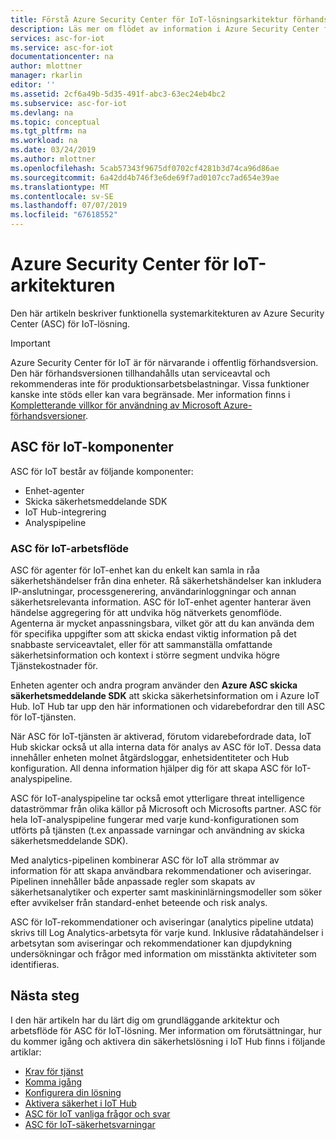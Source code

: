 ```yaml
---
title: Förstå Azure Security Center för IoT-lösningsarkitektur förhandsversion | Microsoft Docs
description: Läs mer om flödet av information i Azure Security Center för IoT-tjänsten.
services: asc-for-iot
ms.service: asc-for-iot
documentationcenter: na
author: mlottner
manager: rkarlin
editor: ''
ms.assetid: 2cf6a49b-5d35-491f-abc3-63ec24eb4bc2
ms.subservice: asc-for-iot
ms.devlang: na
ms.topic: conceptual
ms.tgt_pltfrm: na
ms.workload: na
ms.date: 03/24/2019
ms.author: mlottner
ms.openlocfilehash: 5cab57343f9675df0702cf4281b3d74ca96d86ae
ms.sourcegitcommit: 6a42dd4b746f3e6de69f7ad0107cc7ad654e39ae
ms.translationtype: MT
ms.contentlocale: sv-SE
ms.lasthandoff: 07/07/2019
ms.locfileid: "67618552"
---
```

# <a name="azure-security-center-for-iot-architecture"></a>Azure Security Center för IoT-arkitekturen

Den här artikeln beskriver funktionella systemarkitekturen av Azure Security Center (ASC) för IoT-lösning. 

> [!IMPORTANT]
> Azure Security Center för IoT är för närvarande i offentlig förhandsversion.
> Den här förhandsversionen tillhandahålls utan serviceavtal och rekommenderas inte för produktionsarbetsbelastningar. Vissa funktioner kanske inte stöds eller kan vara begränsade. Mer information finns i [Kompletterande villkor för användning av Microsoft Azure-förhandsversioner](https://azure.microsoft.com/support/legal/preview-supplemental-terms/).

## <a name="asc-for-iot-components"></a>ASC för IoT-komponenter

ASC för IoT består av följande komponenter:
- Enhet-agenter
- Skicka säkerhetsmeddelande SDK
- IoT Hub-integrering
- Analyspipeline
 
### <a name="asc-for-iot-workflow"></a>ASC för IoT-arbetsflöde

ASC för agenter för IoT-enhet kan du enkelt kan samla in råa säkerhetshändelser från dina enheter. Rå säkerhetshändelser kan inkludera IP-anslutningar, processgenerering, användarinloggningar och annan säkerhetsrelevanta information. ASC för IoT-enhet agenter hanterar även händelse aggregering för att undvika hög nätverkets genomflöde. Agenterna är mycket anpassningsbara, vilket gör att du kan använda dem för specifika uppgifter som att skicka endast viktig information på det snabbaste serviceavtalet, eller för att sammanställa omfattande säkerhetsinformation och kontext i större segment undvika högre Tjänstekostnader för.
 
Enheten agenter och andra program använder den **Azure ASC skicka säkerhetsmeddelande SDK** att skicka säkerhetsinformation om i Azure IoT Hub. IoT Hub tar upp den här informationen och vidarebefordrar den till ASC för IoT-tjänsten.

När ASC för IoT-tjänsten är aktiverad, förutom vidarebefordrade data, IoT Hub skickar också ut alla interna data för analys av ASC för IoT. Dessa data innehåller enheten molnet åtgärdsloggar, enhetsidentiteter och Hub konfiguration. All denna information hjälper dig för att skapa ASC för IoT-analyspipeline.
 
ASC för IoT-analyspipeline tar också emot ytterligare threat intelligence dataströmmar från olika källor på Microsoft och Microsofts partner. ASC för hela IoT-analyspipeline fungerar med varje kund-konfigurationen som utförts på tjänsten (t.ex anpassade varningar och användning av skicka säkerhetsmeddelande SDK).
 
Med analytics-pipelinen kombinerar ASC för IoT alla strömmar av information för att skapa användbara rekommendationer och aviseringar. Pipelinen innehåller både anpassade regler som skapats av säkerhetsanalytiker och experter samt maskininlärningsmodeller som söker efter avvikelser från standard-enhet beteende och risk analys.
 
ASC för IoT-rekommendationer och aviseringar (analytics pipeline utdata) skrivs till Log Analytics-arbetsyta för varje kund. Inklusive rådatahändelser i arbetsytan som aviseringar och rekommendationer kan djupdykning undersökningar och frågor med information om misstänkta aktiviteter som identifieras.  

## <a name="next-steps"></a>Nästa steg

I den här artikeln har du lärt dig om grundläggande arkitektur och arbetsflöde för ASC för IoT-lösning. Mer information om förutsättningar, hur du kommer igång och aktivera din säkerhetslösning i IoT Hub finns i följande artiklar:

- [Krav för tjänst](service-prerequisites.md)
- [Komma igång](getting-started.md)
- [Konfigurera din lösning](quickstart-configure-your-solution.md)
- [Aktivera säkerhet i IoT Hub](quickstart-onboard-iot-hub.md)
- [ASC för IoT vanliga frågor och svar](resources-frequently-asked-questions.md)
- [ASC för IoT-säkerhetsvarningar](concept-security-alerts.md)

